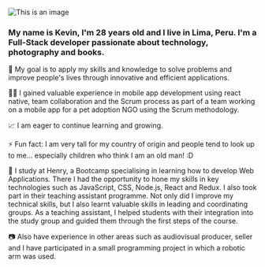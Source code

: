 ![This is an image](https://www.safersociety.com/wp-content/uploads/2018/04/Gif-animation-hello.gif)
<!--
**Lordkev23/Lordkev23** is a ✨ _special_ ✨ repository because its `README.md` (this file) appears on your GitHub profile.

Here are some ideas to get you started:

- 🔭 I’m currently working on ...
- 🌱 I’m currently learning ...
- 👯 I’m looking to collaborate on ...
- 🤔 I’m looking for help with ...
- 💬 Ask me about ...
- 📫 How to reach me: ...
- 😄 Pronouns: ...
- ⚡ Fun fact: ...
-->
### My name is Kevin, I'm 28 years old and I live in Lima, Peru. I'm a Full-Stack developer passionate about technology, photography and books.
🌱 My goal is to apply my skills and knowledge to solve problems and improve people's lives through innovative and efficient applications.

🐶📱 I gained valuable experience in mobile app development using react native, team collaboration and the Scrum process as part of a team working on a mobile app for a pet adoption NGO using the Scrum methodology.

📈 I am eager to continue learning and growing.

⚡ Fun fact: I am very tall for my country of origin and people tend to look up to me... especially children who think I am an old man! :D

🚀 I study at Henry, a Bootcamp specialising in learning how to develop Web Applications. There I had the opportunity to hone my skills in key technologies such as JavaScript, CSS, Node.js, React and Redux. I also took part in their teaching assistant programme. Not only did I improve my technical skills, but I also learnt valuable skills in leading and coordinating groups. As a teaching assistant, I helped students with their integration into the study group and guided them through the first steps of the course.

📷 Also have experience in other areas such as audiovisual producer, seller and I have participated in a small programming project in which a robotic arm was used.
